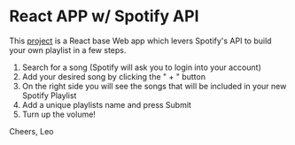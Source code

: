 # React APP w/ Spotify API

This [project](https://leomoleiro95.github.io/Music/) is a React base Web app which levers Spotify's API to build your own playlist in a few steps.

1. Search for a song (Spotify will ask you to login into your account)
2. Add your desired song by clicking the " + " button
3. On the right side you will see the songs that will be included in your new Spotify Playlist
4. Add a unique playlists name and press Submit
5. Turn up the volume!

Cheers,
Leo




